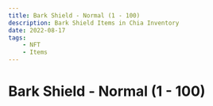 ```yaml
---
title: Bark Shield - Normal (1 - 100)
description: Bark Shield Items in Chia Inventory
date: 2022-08-17
tags:
    - NFT
    - Items
---
```


# Bark Shield - Normal (1 - 100)

